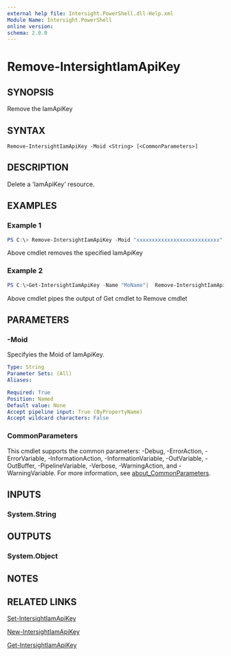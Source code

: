 ```yaml
---
external help file: Intersight.PowerShell.dll-Help.xml
Module Name: Intersight.PowerShell
online version:
schema: 2.0.0
---
```


# Remove-IntersightIamApiKey

## SYNOPSIS
Remove the IamApiKey

## SYNTAX

```
Remove-IntersightIamApiKey -Moid <String> [<CommonParameters>]
```

## DESCRIPTION
Delete a &apos;IamApiKey&apos; resource.

## EXAMPLES

### Example 1
```powershell
PS C:\> Remove-IntersightIamApiKey -Moid "xxxxxxxxxxxxxxxxxxxxxxxxxxx"
```
Above cmdlet removes the specified IamApiKey 

### Example 2
```powershell
PS C:\>Get-IntersightIamApiKey -Name "MoName"|  Remove-IntersightIamApiKey
```
Above cmdlet pipes the output of Get cmdlet to Remove cmdlet

## PARAMETERS

### -Moid
Specifyies the Moid of IamApiKey.

```yaml
Type: String
Parameter Sets: (All)
Aliases:

Required: True
Position: Named
Default value: None
Accept pipeline input: True (ByPropertyName)
Accept wildcard characters: False
```

### CommonParameters
This cmdlet supports the common parameters: -Debug, -ErrorAction, -ErrorVariable, -InformationAction, -InformationVariable, -OutVariable, -OutBuffer, -PipelineVariable, -Verbose, -WarningAction, and -WarningVariable. For more information, see [about_CommonParameters](http://go.microsoft.com/fwlink/?LinkID=113216).

## INPUTS

### System.String

## OUTPUTS

### System.Object
## NOTES

## RELATED LINKS

[Set-IntersightIamApiKey](./Set-IntersightIamApiKey.md)

[New-IntersightIamApiKey](./New-IntersightIamApiKey.md)

[Get-IntersightIamApiKey](./Get-IntersightIamApiKey.md)

